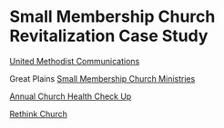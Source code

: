 # Small Membership Church Revitalization Case Study

[United Methodist Communications](http://www.umcom.org)

Great Plains [Small Membership Church Ministries](http://www.greatplainsumc.org/smallmembershipchurchresources)

[Annual Church Health Check Up](http://www.umcom.org/learn/take-an-annual-church-health-checkup)

[Rethink Church](http://www.umcom.org/rethink-church)

